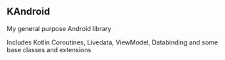 ## KAndroid

My general purpose Android library

Includes Kotlin Coroutines, Livedata, ViewModel, Databinding and some base classes and extensions
